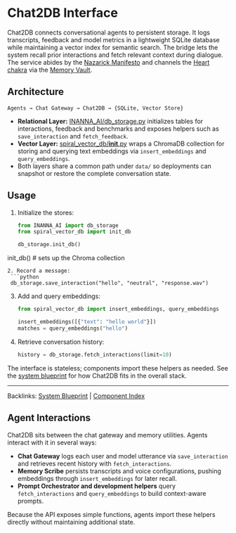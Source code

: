 # Chat2DB Interface

Chat2DB connects conversational agents to persistent storage. It logs
transcripts, feedback and model metrics in a lightweight SQLite database while
maintaining a vector index for semantic search. The bridge lets the system
recall prior interactions and fetch relevant context during dialogue. The
service abides by the [Nazarick Manifesto](nazarick_manifesto.md) and channels
the [Heart chakra](chakra_overview.md#heart) via the [Memory Vault](system_blueprint.md#floor-4-memory-vault).

## Architecture

```
Agents → Chat Gateway → Chat2DB → {SQLite, Vector Store}
```

- **Relational Layer:** [INANNA_AI/db_storage.py](../INANNA_AI/db_storage.py)
  initializes tables for interactions, feedback and benchmarks and exposes
  helpers such as `save_interaction` and `fetch_feedback`.
- **Vector Layer:** [spiral_vector_db/__init__.py](../spiral_vector_db/__init__.py)
  wraps a ChromaDB collection for storing and querying text embeddings via
  `insert_embeddings` and `query_embeddings`.
- Both layers share a common path under `data/` so deployments can snapshot or
  restore the complete conversation state.

## Usage
1. Initialize the stores:
   ```python
   from INANNA_AI import db_storage
   from spiral_vector_db import init_db

   db_storage.init_db()
 init_db()  # sets up the Chroma collection
  ```
2. Record a message:
   ```python
   db_storage.save_interaction("hello", "neutral", "response.wav")
   ```
3. Add and query embeddings:
   ```python
   from spiral_vector_db import insert_embeddings, query_embeddings

   insert_embeddings([{"text": "hello world"}])
   matches = query_embeddings("hello")
   ```
4. Retrieve conversation history:
   ```python
   history = db_storage.fetch_interactions(limit=10)
   ```
The interface is stateless; components import these helpers as needed. See the
[system blueprint](system_blueprint.md#chat2db-interface) for how Chat2DB fits in
the overall stack.

---

Backlinks: [System Blueprint](system_blueprint.md) | [Component Index](component_index.md)

## Agent Interactions
Chat2DB sits between the chat gateway and memory utilities. Agents interact with it in several ways:

- **Chat Gateway** logs each user and model utterance via `save_interaction` and retrieves recent history with `fetch_interactions`.
- **Memory Scribe** persists transcripts and voice configurations, pushing embeddings through `insert_embeddings` for later recall.
- **Prompt Orchestrator and development helpers** query `fetch_interactions` and `query_embeddings` to build context-aware prompts.

Because the API exposes simple functions, agents import these helpers directly without maintaining additional state.
